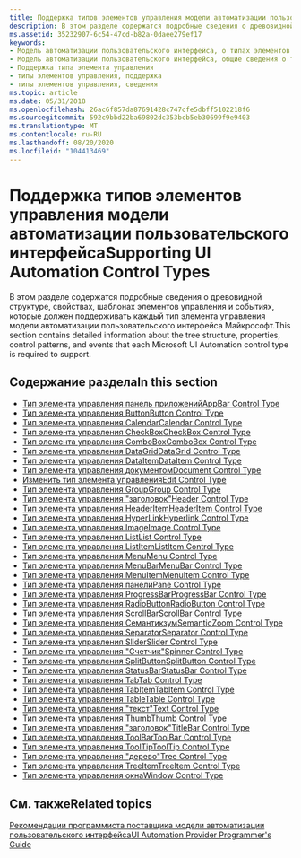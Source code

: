 ```yaml
---
title: Поддержка типов элементов управления модели автоматизации пользовательского интерфейса
description: В этом разделе содержатся подробные сведения о древовидной структуре, свойствах, шаблонах элементов управления и событиях, которые должен поддерживать каждый тип элемента управления модели автоматизации пользовательского интерфейса Майкрософт.
ms.assetid: 35232907-6c54-47cd-b82a-0daee279ef17
keywords:
- Модель автоматизации пользовательского интерфейса, о типах элементов управления
- Модель автоматизации пользовательского интерфейса, общие сведения о типах элементов управления
- Поддержка типа элемента управления
- типы элементов управления, поддержка
- типы элементов управления, сведения
ms.topic: article
ms.date: 05/31/2018
ms.openlocfilehash: 26ac6f857da87691428c747cfe5dbff5102218f6
ms.sourcegitcommit: 592c9bbd22ba69802dc353bcb5eb30699f9e9403
ms.translationtype: MT
ms.contentlocale: ru-RU
ms.lasthandoff: 08/20/2020
ms.locfileid: "104413469"
---
```

# <a name="supporting-ui-automation-control-types"></a><span data-ttu-id="065b5-108">Поддержка типов элементов управления модели автоматизации пользовательского интерфейса</span><span class="sxs-lookup"><span data-stu-id="065b5-108">Supporting UI Automation Control Types</span></span>

<span data-ttu-id="065b5-109">В этом разделе содержатся подробные сведения о древовидной структуре, свойствах, шаблонах элементов управления и событиях, которые должен поддерживать каждый тип элемента управления модели автоматизации пользовательского интерфейса Майкрософт.</span><span class="sxs-lookup"><span data-stu-id="065b5-109">This section contains detailed information about the tree structure, properties, control patterns, and events that each Microsoft UI Automation control type is required to support.</span></span>

## <a name="in-this-section"></a><span data-ttu-id="065b5-110">Содержание раздела</span><span class="sxs-lookup"><span data-stu-id="065b5-110">In this section</span></span>

-   [<span data-ttu-id="065b5-111">Тип элемента управления панель приложений</span><span class="sxs-lookup"><span data-stu-id="065b5-111">AppBar Control Type</span></span>](uiauto-supportappbarcontroltype.md)
-   [<span data-ttu-id="065b5-112">Тип элемента управления Button</span><span class="sxs-lookup"><span data-stu-id="065b5-112">Button Control Type</span></span>](uiauto-supportbuttoncontroltype.md)
-   [<span data-ttu-id="065b5-113">Тип элемента управления Calendar</span><span class="sxs-lookup"><span data-stu-id="065b5-113">Calendar Control Type</span></span>](uiauto-supportcalendarcontroltype.md)
-   [<span data-ttu-id="065b5-114">Тип элемента управления CheckBox</span><span class="sxs-lookup"><span data-stu-id="065b5-114">CheckBox Control Type</span></span>](uiauto-supportcheckboxcontroltype.md)
-   [<span data-ttu-id="065b5-115">Тип элемента управления ComboBox</span><span class="sxs-lookup"><span data-stu-id="065b5-115">ComboBox Control Type</span></span>](uiauto-supportcomboboxcontroltype.md)
-   [<span data-ttu-id="065b5-116">Тип элемента управления DataGrid</span><span class="sxs-lookup"><span data-stu-id="065b5-116">DataGrid Control Type</span></span>](uiauto-supportdatagridcontroltype.md)
-   [<span data-ttu-id="065b5-117">Тип элемента управления DataItem</span><span class="sxs-lookup"><span data-stu-id="065b5-117">DataItem Control Type</span></span>](uiauto-supportdataitemcontroltype.md)
-   [<span data-ttu-id="065b5-118">Тип элемента управления документом</span><span class="sxs-lookup"><span data-stu-id="065b5-118">Document Control Type</span></span>](uiauto-supportdocumentcontroltype.md)
-   [<span data-ttu-id="065b5-119">Изменить тип элемента управления</span><span class="sxs-lookup"><span data-stu-id="065b5-119">Edit Control Type</span></span>](uiauto-supporteditcontroltype.md)
-   [<span data-ttu-id="065b5-120">Тип элемента управления Group</span><span class="sxs-lookup"><span data-stu-id="065b5-120">Group Control Type</span></span>](uiauto-supportgroupcontroltype.md)
-   [<span data-ttu-id="065b5-121">Тип элемента управления "заголовок"</span><span class="sxs-lookup"><span data-stu-id="065b5-121">Header Control Type</span></span>](uiauto-supportheadercontroltype.md)
-   [<span data-ttu-id="065b5-122">Тип элемента управления HeaderItem</span><span class="sxs-lookup"><span data-stu-id="065b5-122">HeaderItem Control Type</span></span>](uiauto-supportheaderitemcontroltype.md)
-   [<span data-ttu-id="065b5-123">Тип элемента управления HyperLink</span><span class="sxs-lookup"><span data-stu-id="065b5-123">Hyperlink Control Type</span></span>](uiauto-supporthyperlinkcontroltype.md)
-   [<span data-ttu-id="065b5-124">Тип элемента управления Image</span><span class="sxs-lookup"><span data-stu-id="065b5-124">Image Control Type</span></span>](uiauto-supportimagecontroltype.md)
-   [<span data-ttu-id="065b5-125">Тип элемента управления List</span><span class="sxs-lookup"><span data-stu-id="065b5-125">List Control Type</span></span>](uiauto-supportlistcontroltype.md)
-   [<span data-ttu-id="065b5-126">Тип элемента управления ListItem</span><span class="sxs-lookup"><span data-stu-id="065b5-126">ListItem Control Type</span></span>](uiauto-supportlistitemcontroltype.md)
-   [<span data-ttu-id="065b5-127">Тип элемента управления Menu</span><span class="sxs-lookup"><span data-stu-id="065b5-127">Menu Control Type</span></span>](uiauto-supportmenucontroltype.md)
-   [<span data-ttu-id="065b5-128">Тип элемента управления MenuBar</span><span class="sxs-lookup"><span data-stu-id="065b5-128">MenuBar Control Type</span></span>](uiauto-supportmenubarcontroltype.md)
-   [<span data-ttu-id="065b5-129">Тип элемента управления MenuItem</span><span class="sxs-lookup"><span data-stu-id="065b5-129">MenuItem Control Type</span></span>](uiauto-supportmenuitemcontroltype.md)
-   [<span data-ttu-id="065b5-130">Тип элемента управления панели</span><span class="sxs-lookup"><span data-stu-id="065b5-130">Pane Control Type</span></span>](uiauto-supportpanecontroltype.md)
-   [<span data-ttu-id="065b5-131">Тип элемента управления ProgressBar</span><span class="sxs-lookup"><span data-stu-id="065b5-131">ProgressBar Control Type</span></span>](uiauto-supportprogressbarcontroltype.md)
-   [<span data-ttu-id="065b5-132">Тип элемента управления RadioButton</span><span class="sxs-lookup"><span data-stu-id="065b5-132">RadioButton Control Type</span></span>](uiauto-supportradiobuttoncontroltype.md)
-   [<span data-ttu-id="065b5-133">Тип элемента управления ScrollBar</span><span class="sxs-lookup"><span data-stu-id="065b5-133">ScrollBar Control Type</span></span>](uiauto-supportscrollbarcontroltype.md)
-   [<span data-ttu-id="065b5-134">Тип элемента управления Семантикзум</span><span class="sxs-lookup"><span data-stu-id="065b5-134">SemanticZoom Control Type</span></span>](/windows/desktop/WinAuto/uiauto-supportsemanticzoomcontroltype)
-   [<span data-ttu-id="065b5-135">Тип элемента управления Separator</span><span class="sxs-lookup"><span data-stu-id="065b5-135">Separator Control Type</span></span>](uiauto-supportseparatorcontroltype.md)
-   [<span data-ttu-id="065b5-136">Тип элемента управления Slider</span><span class="sxs-lookup"><span data-stu-id="065b5-136">Slider Control Type</span></span>](uiauto-supportslidercontroltype.md)
-   [<span data-ttu-id="065b5-137">Тип элемента управления "Счетчик"</span><span class="sxs-lookup"><span data-stu-id="065b5-137">Spinner Control Type</span></span>](uiauto-supportspinnercontroltype.md)
-   [<span data-ttu-id="065b5-138">Тип элемента управления SplitButton</span><span class="sxs-lookup"><span data-stu-id="065b5-138">SplitButton Control Type</span></span>](uiauto-supportsplitbuttoncontroltype.md)
-   [<span data-ttu-id="065b5-139">Тип элемента управления StatusBar</span><span class="sxs-lookup"><span data-stu-id="065b5-139">StatusBar Control Type</span></span>](uiauto-supportstatusbarcontroltype.md)
-   [<span data-ttu-id="065b5-140">Тип элемента управления Tab</span><span class="sxs-lookup"><span data-stu-id="065b5-140">Tab Control Type</span></span>](uiauto-supporttabcontroltype.md)
-   [<span data-ttu-id="065b5-141">Тип элемента управления TabItem</span><span class="sxs-lookup"><span data-stu-id="065b5-141">TabItem Control Type</span></span>](uiauto-supporttabitemcontroltype.md)
-   [<span data-ttu-id="065b5-142">Тип элемента управления Table</span><span class="sxs-lookup"><span data-stu-id="065b5-142">Table Control Type</span></span>](uiauto-supporttablecontroltype.md)
-   [<span data-ttu-id="065b5-143">Тип элемента управления "текст"</span><span class="sxs-lookup"><span data-stu-id="065b5-143">Text Control Type</span></span>](uiauto-supporttextcontroltype.md)
-   [<span data-ttu-id="065b5-144">Тип элемента управления Thumb</span><span class="sxs-lookup"><span data-stu-id="065b5-144">Thumb Control Type</span></span>](uiauto-supportthumbcontroltype.md)
-   [<span data-ttu-id="065b5-145">Тип элемента управления "заголовок"</span><span class="sxs-lookup"><span data-stu-id="065b5-145">TitleBar Control Type</span></span>](uiauto-supporttitlebarcontroltype.md)
-   [<span data-ttu-id="065b5-146">Тип элемента управления ToolBar</span><span class="sxs-lookup"><span data-stu-id="065b5-146">ToolBar Control Type</span></span>](uiauto-supporttoolbarcontroltype.md)
-   [<span data-ttu-id="065b5-147">Тип элемента управления ToolTip</span><span class="sxs-lookup"><span data-stu-id="065b5-147">ToolTip Control Type</span></span>](uiauto-supporttooltipcontroltype.md)
-   [<span data-ttu-id="065b5-148">Тип элемента управления "дерево"</span><span class="sxs-lookup"><span data-stu-id="065b5-148">Tree Control Type</span></span>](uiauto-supporttreecontroltype.md)
-   [<span data-ttu-id="065b5-149">Тип элемента управления TreeItem</span><span class="sxs-lookup"><span data-stu-id="065b5-149">TreeItem Control Type</span></span>](uiauto-supporttreeitemcontroltype.md)
-   [<span data-ttu-id="065b5-150">Тип элемента управления окна</span><span class="sxs-lookup"><span data-stu-id="065b5-150">Window Control Type</span></span>](uiauto-supportwindowcontroltype.md)

## <a name="related-topics"></a><span data-ttu-id="065b5-151">См. также</span><span class="sxs-lookup"><span data-stu-id="065b5-151">Related topics</span></span>

<dl> <dt>

[<span data-ttu-id="065b5-152">Рекомендации программиста поставщика модели автоматизации пользовательского интерфейса</span><span class="sxs-lookup"><span data-stu-id="065b5-152">UI Automation Provider Programmer's Guide</span></span>](uiauto-providerportal.md)
</dt> </dl>

 

 